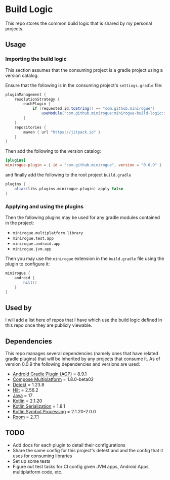 # Build Logic
This repo stores the common build logic that is shared by my personal projects.

## Usage

### Importing the build logic
This section assumes that the consuming project is a gradle project using a version catalog.

Ensure that the following is in the consuming project's `settings.gradle` file:
```groovy
pluginManagement {
    resolutionStrategy {
        eachPlugin {
            if (requested.id.toString() == "com.github.minirogue")
                useModule("com.github.minirogue:minirogue-build-logic:$requested.version")
        }
    }
    repositories {
        maven { url "https://jitpack.io" }
    }
}
```

Then add the following to the version catalog:
```toml
[plugins]
minirogue-plugin = { id = "com.github.minirogue", version = "0.0.9" }
``` 
and finally add the following to the root project `build.gradle`
```groovy
plugins {
    alias(libs.plugins.minirogue.plugin) apply false
}
```

### Applying and using the plugins
Then the following plugins may be used for any gradle modules contained in the project:
- `minirogue.multiplatform.library`
- `minirogue.test.app`
- `minirogue.android.app`
- `minirogue.jvm.app`

Then you may use the `minirogue` extension in the `build.gradle` file using the plugin to configure it:
```groovy
minirogue {
    android {
        hilt()
    }
}
```

## Used by
I will add a list here of repos that I have which use the build logic defined in this repo once they are publicly viewable.

## Dependencies

This repo manages several dependencies (namely ones that have related gradle plugins) that will be inherited by any projects that consume it.
As of version 0.0.9 the following dependencies and versions are used:
- [Android Gradle Plugin (AGP)](https://developer.android.com/build/releases/gradle-plugin) = 8.9.1
- [Compose Multiplatform](https://www.jetbrains.com/help/kotlin-multiplatform-dev/whats-new-compose-1610.html) = 1.8.0-beta02
- [Detekt](https://detekt.dev/changelog) = 1.23.8
- [Hilt](https://github.com/google/dagger/releases) = 2.56.2
- [Java](https://www.java.com/releases/) = 17
- [Kotlin](https://kotlinlang.org/docs/releases.html#release-details) = 2.1.20
- [Kotlin Serialization](https://github.com/Kotlin/kotlinx.serialization/releases) = 1.8.1
- [Kotlin Symbol Processing](https://github.com/google/ksp/releases) = 2.1.20-2.0.0
- [Room](https://developer.android.com/jetpack/androidx/releases/room) = 2.7.1

## TODO
- Add docs for each plugin to detail their configurations
- Share the same config for this project's detekt and and the config that it uses for consuming libraries
- Set up some tests
- Figure out test tasks for CI config given JVM apps, Android Apps, multiplatform code, etc.
